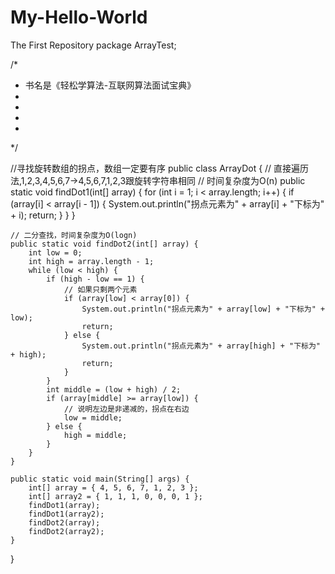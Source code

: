 # My-Hello-World
The First Repository
package ArrayTest;

/*
 * 书名是《轻松学算法-互联网算法面试宝典》
 * 
 * 
 * 
 * 
 */

//寻找旋转数组的拐点，数组一定要有序
public class ArrayDot {
	// 直接遍历法,1,2,3,4,5,6,7->4,5,6,7,1,2,3跟旋转字符串相同
	// 时间复杂度为O(n)
	public static void findDot1(int[] array) {
		for (int i = 1; i < array.length; i++) {
			if (array[i] < array[i - 1]) {
				System.out.println("拐点元素为" + array[i] + "下标为" + i);
				return;
			}
		}
	}

	// 二分查找，时间复杂度为O(logn)
	public static void findDot2(int[] array) {
		int low = 0;
		int high = array.length - 1;
		while (low < high) {
			if (high - low == 1) {
				// 如果只剩两个元素
				if (array[low] < array[0]) {
					System.out.println("拐点元素为" + array[low] + "下标为" + low);
					return;
				} else {
					System.out.println("拐点元素为" + array[high] + "下标为" + high);
					return;
				}
			}
			int middle = (low + high) / 2;
			if (array[middle] >= array[low]) {
				// 说明左边是非递减的，拐点在右边
				low = middle;
			} else {
				high = middle;
			}
		}
	}

	public static void main(String[] args) {
		int[] array = { 4, 5, 6, 7, 1, 2, 3 };
		int[] array2 = { 1, 1, 1, 0, 0, 0, 1 };
		findDot1(array);
		findDot1(array2);
		findDot2(array);
		findDot2(array2);
	}
}

